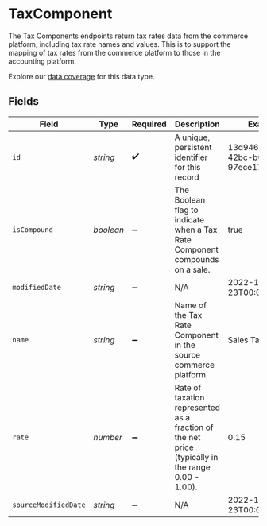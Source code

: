 # TaxComponent

The Tax Components endpoints return tax rates data from the commerce platform, including tax rate names and values. This is to support the mapping of tax rates from the commerce platform to those in the accounting platform.

Explore our [data coverage](https://knowledge.codat.io/supported-features/commerce?view=tab-by-data-type&dataType=commerce-disputes) for this data type.


## Fields

| Field                                                                                             | Type                                                                                              | Required                                                                                          | Description                                                                                       | Example                                                                                           |
| ------------------------------------------------------------------------------------------------- | ------------------------------------------------------------------------------------------------- | ------------------------------------------------------------------------------------------------- | ------------------------------------------------------------------------------------------------- | ------------------------------------------------------------------------------------------------- |
| `id`                                                                                              | *string*                                                                                          | :heavy_check_mark:                                                                                | A unique, persistent identifier for this record                                                   | 13d946f0-c5d5-42bc-b092-97ece17923ab                                                              |
| `isCompound`                                                                                      | *boolean*                                                                                         | :heavy_minus_sign:                                                                                | The Boolean flag to indicate when a Tax Rate Component compounds on a sale.                       | true                                                                                              |
| `modifiedDate`                                                                                    | *string*                                                                                          | :heavy_minus_sign:                                                                                | N/A                                                                                               | 2022-10-23T00:00:00.000Z                                                                          |
| `name`                                                                                            | *string*                                                                                          | :heavy_minus_sign:                                                                                | Name of the Tax Rate Component in the source commerce platform.                                   | Sales Tax                                                                                         |
| `rate`                                                                                            | *number*                                                                                          | :heavy_minus_sign:                                                                                | Rate of taxation represented as a fraction of the net price (typically in the range 0.00 - 1.00). | 0.15                                                                                              |
| `sourceModifiedDate`                                                                              | *string*                                                                                          | :heavy_minus_sign:                                                                                | N/A                                                                                               | 2022-10-23T00:00:00.000Z                                                                          |